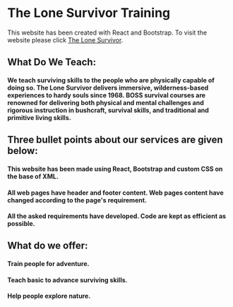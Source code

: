 # The Lone Survivor Training 

This website has been created with React and Bootstrap. To visit the website please click [The Lone Survivor](https://wizardly-torvalds-6a444e.netlify.app/).

## What Do We Teach:

#### We teach surviving skills to the people who are physically capable of doing so. The Lone Survivor delivers immersive, wilderness-based experiences to hardy souls since 1968. BOSS survival courses are renowned for delivering both physical and mental challenges and rigorous instruction in bushcraft, survival skills, and traditional and primitive living skills. 

## Three bullet points about our services are given below:
#### This website has been made using React, Bootstrap and custom CSS on the base of XML. 
#### All web pages have header and footer content. Web pages content have  changed according to the page's requirement.
#### All the asked requirements have developed. Code are kept as efficient as possible.

## What do we offer:
#### Train people for adventure.
#### Teach basic to advance surviving skills. 
#### Help people explore nature.